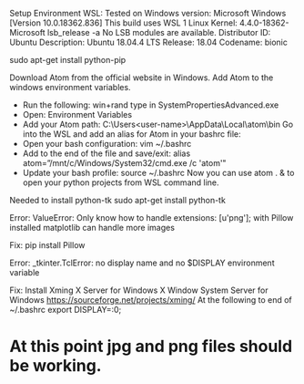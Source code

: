 Setup Environment WSL:
Tested on Windows version:
Microsoft Windows [Version 10.0.18362.836]
This build uses WSL 1
Linux Kernel: 4.4.0-18362-Microsoft
lsb_release -a
No LSB modules are available.
Distributor ID: Ubuntu
Description:    Ubuntu 18.04.4 LTS
Release:        18.04
Codename:       bionic

sudo apt-get install python-pip

Download Atom from the official website in Windows.
Add Atom to the windows environment variables.
- Run the following: win+rand type in SystemPropertiesAdvanced.exe
- Open: Environment Variables
- Add your Atom path:
C:\Users\<user-name>\AppData\Local\atom\bin
Go into the WSL and add an alias for Atom in your bashrc file:
- Open your bash configuration: vim ~/.bashrc
- Add to the end of the file and save/exit:
alias atom=”/mnt/c/Windows/System32/cmd.exe /c 'atom'"
- Update your bash profile: source ~/.bashrc
Now you can use atom . & to open your python projects from WSL command line.

Needed to install python-tk
sudo apt-get install python-tk

Error:
ValueError: Only know how to handle extensions: [u'png']; with Pillow installed matplotlib can handle more images

Fix:
pip install Pillow

Error:
_tkinter.TclError: no display name and no $DISPLAY environment variable

Fix:
Install Xming X Server for Windows
X Window System Server for Windows
https://sourceforge.net/projects/xming/
At the following to end of ~/.bashrc
export DISPLAY=:0;

# At this point jpg and png files should be working.
